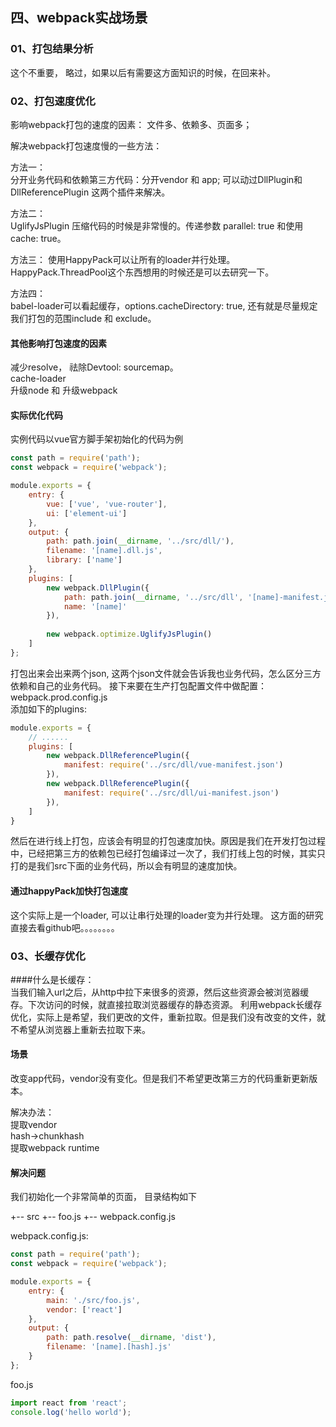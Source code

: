 ## <div id="class4">四、webpack实战场景</div>

### <div id="class4-item01">01、打包结果分析</div>
这个不重要， 略过，如果以后有需要这方面知识的时候，在回来补。


### <div id="class4-item02">02、打包速度优化</div>
影响webpack打包的速度的因素： 文件多、依赖多、页面多；                 

解决webpack打包速度慢的一些方法：                

方法一：                
分开业务代码和依赖第三方代码：分开vendor 和 app; 可以动过DllPlugin和DllReferencePlugin 这两个插件来解决。

方法二：                    
UglifyJsPlugin 压缩代码的时候是非常慢的。传递参数 parallel: true  和使用cache: true。                    

方法三：
使用HappyPack可以让所有的loader并行处理。 HappyPack.ThreadPool这个东西想用的时候还是可以去研究一下。                

方法四：                
babel-loader可以看起缓存，options.cacheDirectory: true, 还有就是尽量规定我们打包的范围include 和 exclude。

#### 其他影响打包速度的因素
减少resolve， 祛除Devtool: sourcemap。                    
cache-loader                    
升级node 和 升级webpack                      

#### 实际优化代码                         
实例代码以vue官方脚手架初始化的代码为例               
```javascript
const path = require('path');
const webpack = require('webpack');

module.exports = {
    entry: {
        vue: ['vue', 'vue-router'],
        ui: ['element-ui']
    },
    output: {
        path: path.join(__dirname, '../src/dll/'),
        filename: '[name].dll.js',
        library: ['name']
    },
    plugins: [
        new webpack.DllPlugin({
            path: path.join(__dirname, '../src/dll', '[name]-manifest.js'),
            name: '[name]'
        }),
        
        new webpack.optimize.UglifyJsPlugin()
    ]
};
```
打包出来会出来两个json, 这两个json文件就会告诉我也业务代码，怎么区分三方依赖和自己的业务代码。
接下来要在生产打包配置文件中做配置： webpack.prod.config.js                       
添加如下的plugins:   
```javascript
module.exports = {
    // ......
    plugins: [
        new webpack.DllReferencePlugin({
            manifest: require('../src/dll/vue-manifest.json')
        }),
        new webpack.DllReferencePlugin({
            manifest: require('../src/dll/ui-manifest.json')
        }),
    ]
}
```
然后在进行线上打包，应该会有明显的打包速度加快。原因是我们在开发打包过程中，已经把第三方的依赖包已经打包编译过一次了，我们打线上包的时候，其实只打的是我们src下面的业务代码，所以会有明显的速度加快。                        

#### 通过happyPack加快打包速度
这个实际上是一个loader, 可以让串行处理的loader变为并行处理。
这方面的研究直接去看github吧。。。。。。。。



### <div id="class4-item03">03、长缓存优化</div>
####什么是长缓存：                     
当我们输入url之后，从http中拉下来很多的资源，然后这些资源会被浏览器缓存。下次访问的时候，就直接拉取浏览器缓存的静态资源。
利用webpack长缓存优化，实际上是希望，我们更改的文件，重新拉取。但是我们没有改变的文件，就不希望从浏览器上重新去拉取下来。                    

#### 场景             
改变app代码，vendor没有变化。但是我们不希望更改第三方的代码重新更新版本。                 

解决办法：                   
提取vendor                    
hash->chunkhash                     
提取webpack runtime                   

#### 解决问题
我们初始化一个非常简单的页面， 目录结构如下                      

+-- src
    +-- foo.js
+-- webpack.config.js

webpack.config.js:              
```javascript
const path = require('path');
const webpack = require('webpack');

module.exports = {
    entry: {
        main: './src/foo.js',
        vendor: ['react']
    },
    output: {
        path: path.resolve(__dirname, 'dist'),
        filename: '[name].[hash].js'
    }
};
```

foo.js              
```javascript
import react from 'react';
console.log('hello world');
```














                              
